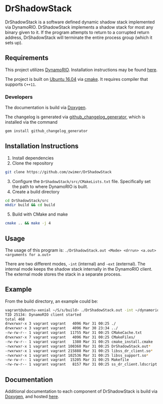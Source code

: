 # DrShadowStack

DrShadowStack is a software defined dynamic shadow stack implemented via DynamoRIO. DrShadowStack implements a shadow stack for most any binary given to it. If the program attempts to return to a corrupted return address, DrShadowStack will terminate the entire process group (which it sets up).

## Requirements

This project utilizes [DynamoRIO](https://github.com/DynamoRIO/dynamorio). Installation instructions may be found [here](https://github.com/DynamoRIO/dynamorio/wiki/How-To-Build).

The project is built on [Ubuntu 16.04](http://releases.ubuntu.com/16.04.4/) via [cmake](https://cmake.org/). It requires compiler that supports `C++11`.

### Developers

The documentation is build via [Doxygen](http://www.stack.nl/~dimitri/doxygen/).

The changelog is generated via [github\_changelog\_generator](https://github.com/skywinder/github-changelog-generator), which is installed via the command 
```bash
gem install github_changelog_generator
```

## Installation Instructions

1. Install dependencies
2. Clone the repository
```bash
git clone https://github.com/zwimer/DrShadowStack
```
3. Configure the `DrShadowStack/src/CMakeLists.txt` file. Specifically set the path to where DynamoRIO is built.
4. Create a build directory
```bash
cd DrShadowStack/src
mkdir build && cd build
```
5. Build with CMake and make
```bash
cmake .. && make -j 4
```

## Usage

The usage of this program is: `./DrShadowStack.out <Mode> <drrun> <a.out> <arguments for a.out>`

There are two different modes, `-int` (internal) and `-ext` (external). The internal mode keeps the shadow stack internally in the DynamoRIO client. The external mode stores the stack in a separate process.

## Example

From the build directory, an example could be:
```bash
vagrant@ubuntu-xenial ~/S/s/build> ./DrShadowStack.out -int ~/dynamorio/build/bin64/drrun ls -la
TID 25134: DynamoRIO client started
total 468
drwxrwxr-x 3 vagrant vagrant   4096 Mar 31 00:25 ./
drwxrwxr-x 3 vagrant vagrant   4096 Mar 30 23:34 ../
-rw-rw-r-- 1 vagrant vagrant  11755 Mar 31 00:25 CMakeCache.txt
drwxrwxr-x 7 vagrant vagrant   4096 Mar 31 00:25 CMakeFiles/
-rw-rw-r-- 1 vagrant vagrant   1380 Mar 31 00:25 cmake_install.cmake
-rwxrwxr-x 1 vagrant vagrant 100360 Mar 31 00:25 DrShadowStack.out*
-rwxrwxr-x 1 vagrant vagrant 215888 Mar 31 00:25 libss_dr_client.so*
-rwxrwxr-x 1 vagrant vagrant 102536 Mar 31 00:25 libss_support.so*
-rw-rw-r-- 1 vagrant vagrant  15205 Mar 31 00:25 Makefile
-rw-rw-r-- 1 vagrant vagrant   8157 Mar 31 00:25 ss_dr_client.ldscript
```

## Documentation

Additional documentation to each component of DrShadowStack is build via [Doxygen](http://www.stack.nl/~dimitri/doxygen/), and hosted [here](https://zwimer.com/DrShadowStack).

